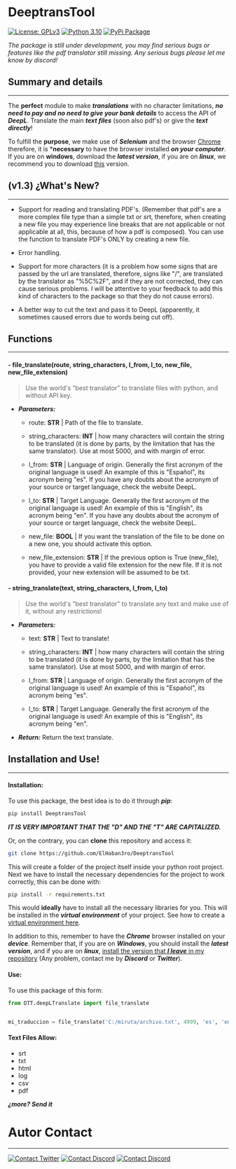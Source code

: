 # DeeptransTool

[![License: GPLv3](https://img.shields.io/badge/License-GPLv3-yellowgreen.svg?style=flat-square)](https://www.gnu.org/licenses/gpl-3.0.en.html) [![Python 3.10](https://img.shields.io/badge/Python-3.10-blue.svg?style=flat-square&logo=python)](https://www.python.org/downloads/release/python-310/) [![PyPi Package](https://img.shields.io/badge/PyPi_Package-pip_install_DeeptransTool-yellow.svg?style=flat-square&logo=pypi)](https://pypi.org/project/DeeptransTool/)

*The package is still under development, you may find serious bugs or features like the pdf translator still missing. Any serious bugs please let me know by discord!*


## Summary and details
---
The **perfect** module to make ***translations*** with no character limitations, ***no need to pay and no need to give your bank details*** to access the API of ***DeepL***. Translate the main ***text files*** (soon also pdf's) or give the ***text directly***!

To fulfill the **purpose**, we make use of ***Selenium*** and the browser [Chrome](https://www.google.com/chrome/) therefore, it is ***necessary** to have the browser installed ***on your computer***. If you are on **windows**, download the ***latest version***, if you are on ***linux***, we recommend you to download [this](https://github.com/ElHaban3ro/DeeptransTool/blob/main/packages/google-chrome-linux64-105.0.5195.125.deb?raw=true) version. 



## (v1.3) ¿What's New?
---
- Support for reading and translating PDF's. (Remember that pdf's are a more complex file type than a simple txt or srt, therefore, when creating a new file you may experience line breaks that are not applicable or not applicable at all, this, because of how a pdf is composed). You can use the function to translate PDF's ONLY by creating a new file.
- Error handling.
- Support for more characters (it is a problem how some signs that are passed by the url are translated, therefore, signs like "/", are translated by the translator as "%5C%2F", and if they are not corrected, they can cause serious problems. I will be attentive to your feedback to add this kind of characters to the package so that they do not cause errors).

- A better way to cut the text and pass it to DeepL (apparently, it sometimes caused errors due to words being cut off).


## Functions
---

#### - file_translate(route, string_characters, l_from, l_to, new_file, new_file_extension)
> Use the world's "best translator" to translate files with python, and without API key.
>
- ***Parameters:*** 
    
    - route: **STR** | Path of the file to translate.
    
    - string_characters: **INT** | how many characters will contain the string to be translated (it is done by parts, by the limitation that has the same translator). Use at most 5000, and with margin of error.
    
    - l_from: **STR** | Language of origin. Generally the first acronym of the original language is used! An example of this is "Español", its acronym being "es". If you have any doubts about the acronym of your source or target language, check the website DeepL.

    - l_to: **STR** | Target Language. Generally the first acronym of the original language is used! An example of this is "English", its acronym being "en". If you have any doubts about the acronym of your source or target language, check the website DeepL.

    - new_file: **BOOL** | If you want the translation of the file to be done on a new one, you should activate this option.

    - new_file_extension: **STR** | If the previous option is True (new_file), you have to provide a valid file extension for the new file. If it is not provided, your new extension will be assumed to be txt.




#### - string_translate(text, string_characters, l_from, l_to)
> Use the world's "best translator" to translate any text and make use of it, without any restrictions!
>
- ***Parameters:*** 
    - text: **STR** | Text to translate!
    
    - string_characters: **INT** | how many characters will contain the string to be translated (it is done by parts, by the limitation that has the same translator). Use at most 5000, and with margin of error.
    
    - l_from: **STR** | Language of origin. Generally the first acronym of the original language is used! An example of this is "Español", its acronym being "es".

    - l_to: **STR** | Target Language. Generally the first acronym of the original language is used! An example of this is "English", its acronym being "en".


- ***Return:***
    Return the text translate.
    


## Installation and Use!
---

#### Installation:
To use this package, the best idea is to do it through ***pip***:
```bash
pip install DeeptransTool
```
***IT IS VERY IMPORTANT THAT THE "D" AND THE "T" ARE CAPITALIZED.***


Or, on the contrary, you can **clone** this repository and access it:
```bash
git clone https://github.com/ElHaban3ro/DeeptransTool
```

This will create a folder of the project itself inside your python root project. Next we have to install the necessary dependencies for the project to work correctly, this can be done with:
```bash
pip install -r requirements.txt 
```

This would **ideally** have to install all the necessary libraries for you. This will be installed in the ***virtual environment*** of your project. See how to create a [virtual environment here]('https://docs.python.org/3/tutorial/venv.html').


In addition to this, remember to have the ***Chrome*** browser installed on your ***device***. Remember that, if you are on ***Windows***, you should install the ***latest version***, and if you are on ***linux***, [install the version that ***I leave*** in my repository](https://github.com/ElHaban3ro/DeeptransTool/blob/main/packages/google-chrome-linux64-105.0.5195.125.deb?raw=true) (Any problem, contact me by ***Discord*** or ***Twitter***).



#### Use:
To use this package of this form:
```python
from DTT.deepLTranslate import file_translate


mi_traduccion = file_translate('C:/miruta/archivo.txt', 4999, 'es', 'en', True, 'srt')
```

#### Text Files Allow:
- srt
- txt
- html
- log
- csv
- pdf

***¿more? Send it***



# Autor Contact
---

[![Contact Twitter](https://img.shields.io/badge/Twitter-ElHaban3ro-9cf.svg?style=for-the-badge&logo=twitter)](https://twitter.com/ElHaban3ro) [![Contact Discord](https://img.shields.io/badge/Discord-!%20Die()%231274-lightgray?style=for-the-badge&logo=discord)](https://discord.com) [![Contact Discord](https://img.shields.io/badge/GitHub-ElHaban3ro-lightgray?style=for-the-badge&logo=github)](https://github.com/ElHaban3ro)